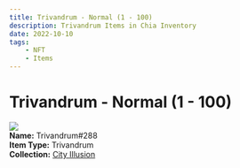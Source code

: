 ```yaml
---
title: Trivandrum - Normal (1 - 100)
description: Trivandrum Items in Chia Inventory
date: 2022-10-10
tags:
    - NFT
    - Items
---
```


# Trivandrum - Normal (1 - 100)
<div class="item_thumbnail">
<img loading="lazy" src="https://qo6hkkrvmii7wsy5ugkj46gja2464qaz4qmjcafpr4qzs6ikay.arweave.net/g7x1KjViEftLHaGUnnjJBrnuQBnkGJEAr48hmXk_KBo"><br/>
<div><strong>Name:</strong> Trivandrum#288</div>
<div><strong>Item Type:</strong> Trivandrum</div>
<div><strong>Collection:</strong> <a href="https://www.spacescan.io/xch/nft/collection/col1lend2dcn558km4wcwta4xnkfv3xpcmlp9kyt0m909emvfxechlyqdl5ndg">City Illusion</a></div>
</div>

